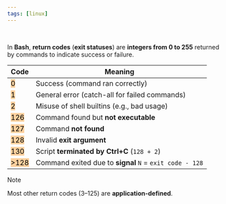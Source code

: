 ```yaml
---
tags: [linux]
---
```


</br>

In **Bash**, **return codes** (**exit statuses**) are **integers from 0 to 255** returned by commands to indicate success or failure.


|Code|Meaning|
|---|---|
|<mark style="background: #FFB86CA6;">0</mark>|Success (command ran correctly)|
|<mark style="background: #FFB86CA6;">1</mark>|General error (catch-all for failed commands)|
|<mark style="background: #FFB86CA6;">2</mark>|Misuse of shell builtins (e.g., bad usage)|
|<mark style="background: #FFB86CA6;">126</mark>|Command found but **not executable**|
|<mark style="background: #FFB86CA6;">127</mark>|Command **not found**|
|<mark style="background: #FFB86CA6;">128</mark>|Invalid **exit argument**|
|<mark style="background: #FFB86CA6;">130</mark>|Script **terminated by Ctrl+C** (`128 + 2`)|
|<mark style="background: #FFB86CA6;">>128</mark>|Command exited due to **signal** `N` = `exit code - 128`|

> [!note] 
> Most other return codes (3–125) are **application-defined**.